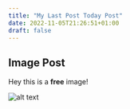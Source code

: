 ```yaml
---
title: "My Last Post Today Post"
date: 2022-11-05T21:26:51+01:00
draft: false
---
```


## Image Post

Hey this is a **free** image!

![alt text](/img/pexels-sebastian-arie-voortman-189349.jpg) 